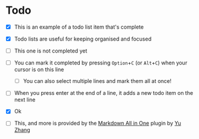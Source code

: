 # Todo

- [x] This is an example of a todo list item that's complete
- [x] Todo lists are useful for keeping organised and focused
- [ ] This one is not completed yet
- [ ] You can mark it completed by pressing `Option`+`C` (or `Alt`+`C`) when your cursor is on this line
  - [ ] You can also select multiple lines and mark them all at once!
- [ ] When you press enter at the end of a line, it adds a new todo item on the next line
- [x] Ok

- [ ] This, and more is provided by the [Markdown All in One](https://marketplace.visualstudio.com/items?itemName=yzhang.markdown-all-in-one) plugin by [Yu Zhang](https://github.com/yzhang-gh)
